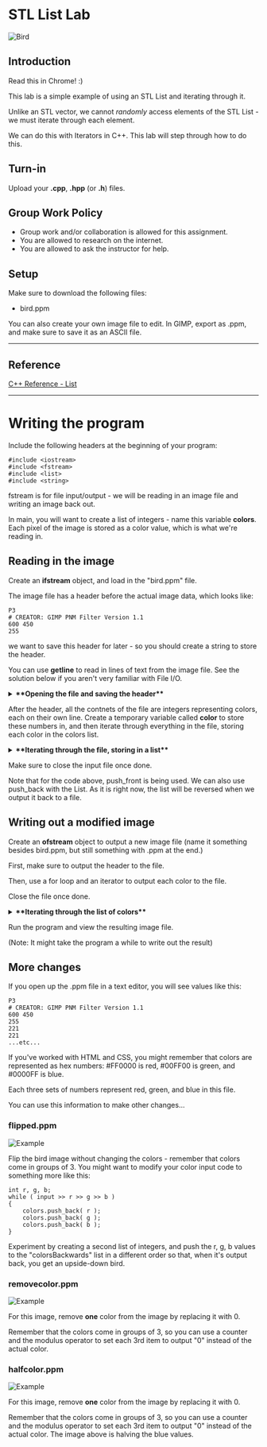 # STL List Lab

![Bird](bird.png)

## Introduction

Read this in Chrome! :)

This lab is a simple example of using an STL List and iterating through it.

Unlike an STL vector, we cannot *randomly* access elements of the STL List - 
we must iterate through each element.

We can do this with Iterators in C++. This lab will step through how to do this.

## Turn-in

Upload your **.cpp**, **.hpp** (or **.h**) files.

## Group Work Policy

* Group work and/or collaboration is allowed for this assignment.
* You are allowed to research on the internet.
* You are allowed to ask the instructor for help.

## Setup

Make sure to download the following files:

* bird.ppm

You can also create your own image file to edit.
In GIMP, export as .ppm, and make sure to save it as an ASCII file.

---

## Reference

[C++ Reference - List](http://www.cplusplus.com/reference/list/list/)

---

# Writing the program

Include the following headers at the beginning of your program:

	#include <iostream>
	#include <fstream>
	#include <list>
	#include <string>

fstream is for file input/output - we will be reading in an image file
and writing an image back out.

In main, you will want to create a list of integers - name this variable **colors**.
Each pixel of the image is stored as a color value, which is what we're reading in.

## Reading in the image

Create an **ifstream** object, and load in the "bird.ppm" file.

The image file has a header before the actual image data, which looks like:

	P3
	# CREATOR: GIMP PNM Filter Version 1.1
	600 450
	255

we want to save this header for later - so you should create a string to
store the header.

You can use **getline** to read in lines of text from the image file.
See the solution below if you aren't very familiar with File I/O.

<details>
	<summary><strong>
		**Opening the file and saving the header**
	</strong></summary>
	
	ifstream input( "bird.ppm" );
	string buffer;
	string header;
	
	// Save the header:
	getline( input, buffer ); // ascii code
	header += buffer + "\n";
	getline( input, buffer ); // comment
	header += buffer + "\n";
	getline( input, buffer ); // width/height
	header += buffer + "\n";
	getline( input, buffer ); // max color
	header += buffer + "\n";
	
</details>	

After the header, all the contnets of the file are integers representing colors, each on their own line.
Create a temporary variable called **color** to store these numbers in, and then iterate through 
everything in the file, storing each color in the colors list.

<details>
	<summary><strong>
		**Iterating through the file, storing in a list**
	</strong></summary>
	
	<pre>
	
	int color;
	while ( input >> color )
	{
		colors.push_front( color );
	}
	
	</pre>
</details>	

Make sure to close the input file once done.

Note that for the code above, push_front is being used. We can also use
push_back with the List. As it is right now, the list will be reversed
when we output it back to a file.

## Writing out a modified image

Create an **ofstream** object to output a new image file (name it something
besides bird.ppm, but still something with .ppm at the end.)

First, make sure to output the header to the file.

Then, use a for loop and an iterator to output each color to the file.

Close the file once done.

<details>
	<summary><strong>
		**Iterating through the list of colors**
	</strong></summary>
	
	<pre>
	
	ofstream output( "bird2.ppm" );	
	output << header;
	for ( list<int>::iterator it = colors.begin();
		it != colors.end();
		it++ )
	{
		output << *it << endl;
	}
	
	output.close();
	
	</pre>
</details>	

Run the program and view the resulting image file.

(Note: It might take the program a while to write out the result)

## More changes

If you open up the .ppm file in a text editor, you will see values like this:

	P3
	# CREATOR: GIMP PNM Filter Version 1.1
	600 450
	255
	221
	221
	...etc...

If you've worked with HTML and CSS, you might remember that colors are
represented as hex numbers: #FF0000 is red, #00FF00 is green, and #0000FF is blue.

Each three sets of numbers represent red, green, and blue in this file.

You can use this information to make other changes...

### flipped.ppm

![Example](flipped.png)

Flip the bird image without changing the colors - remember that colors
come in groups of 3. You might want to modify your color input code to something more like this:

	int r, g, b;
	while ( input >> r >> g >> b )
	{
		colors.push_back( r );
		colors.push_back( g );
		colors.push_back( b );
	}

Experiment by creating a second list of integers, and push the r, g, b values
to the "colorsBackwards" list in a different order so that, when it's output
back, you get an upside-down bird.

### removecolor.ppm

![Example](removecolor.png)

For this image, remove **one** color from the image by replacing it with 0.

Remember that the colors come in groups of 3, so you can use a counter and
the modulus operator to set each 3rd item to output "0" instead of the actual color.

### halfcolor.ppm

![Example](halfblue.png)

For this image, remove **one** color from the image by replacing it with 0.

Remember that the colors come in groups of 3, so you can use a counter and
the modulus operator to set each 3rd item to output "0" instead of the actual color.
The image above is halving the blue values.
